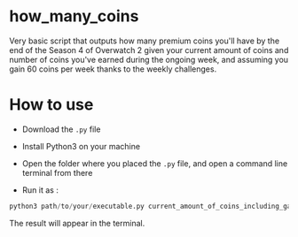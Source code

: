 # how_many_coins
Very basic script that outputs how many premium coins you'll have by the end of the Season 4 of Overwatch 2 given your current amount of coins and number of coins you've earned during the ongoing week, and assuming you gain 60 coins per week thanks to the weekly challenges. 

# How to use

- Download the `.py` file

- Install Python3 on your machine

- Open the folder where you placed the `.py` file, and open a command line terminal from there

- Run it as :

```python
python3 path/to/your/executable.py current_amount_of_coins_including_gained_this_week coins_already_earned_this_week
```

The result will appear in the terminal.
